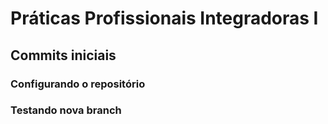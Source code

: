# Práticas Profissionais Integradoras I
## Commits iniciais
### Configurando o repositório
### Testando nova branch